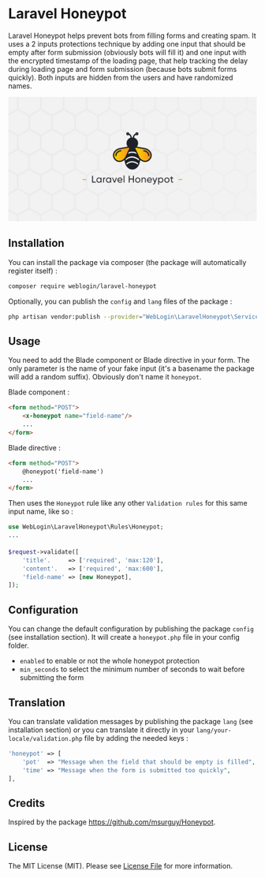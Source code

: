 # Laravel Honeypot

Laravel Honeypot helps prevent bots from filling forms and creating spam. It uses a 2 inputs protections technique by adding one input that should be empty after form submission (obviously bots will fill it) and one input with the encrypted timestamp of the loading page, that help tracking the delay during loading page and form submission (because bots submit forms quickly). Both inputs are hidden from the users and have randomized names.

<p align="center">
    <img src="docs/banner.jpg" alt="Collision logo" width="1000">
</p>

## Installation

You can install the package via composer (the package will automatically register itself) :

```bash
composer require weblogin/laravel-honeypot
```

Optionally, you can publish the `config` and `lang` files of the package :

```bash
php artisan vendor:publish --provider="WebLogin\LaravelHoneypot\ServiceProvider"
```

## Usage

You need to add the Blade component or Blade directive in your form. The only parameter is the name of your fake input (it's a basename the package will add a random suffix). Obviously don't name it `honeypot`.

Blade component :

```html
<form method="POST">
    <x-honeypot name="field-name"/>
    ...
</form>
```

Blade directive :

```html
<form method="POST">
    @honeypot('field-name')
    ...
</form>
```

Then uses the `Honeypot` rule like any other `Validation rules` for this same input name, like so :

```php
use WebLogin\LaravelHoneypot\Rules\Honeypot;
...

$request->validate([
    'title'.     => ['required', 'max:120'],
    'content'.   => ['required', 'max:600'],
    'field-name' => [new Honeypot],
]);
```

## Configuration

You can change the default configuration by publishing the package `config` (see installation section). It will create a `honeypot.php` file in your config folder.

- `enabled` to enable or not the whole honeypot protection 
- `min_seconds` to select the minimum number of seconds to wait before submitting the form

## Translation

You can translate validation messages by publishing the package `lang` (see installation section) or you can translate it directly in your `lang/your-locale/validation.php` file by adding the needed keys :

```php
'honeypot' => [
    'pot'  => "Message when the field that should be empty is filled",
    'time' => "Message when the form is submitted too quickly",
],
```


## Credits

Inspired by the package <https://github.com/msurguy/Honeypot>.

## License

The MIT License (MIT). Please see [License File](LICENSE.md) for more information.
